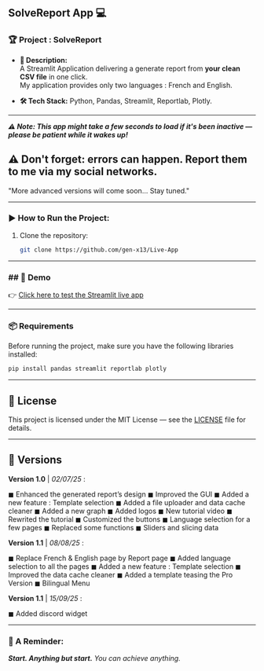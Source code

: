 ## SolveReport App 💻

### **🏆 Project : SolveReport**

- **📌 Description:**  
  A Streamlit Application delivering a generate report from **your clean CSV file** in one click.  
  My application provides only two languages : French and English.

- **🛠 Tech Stack:** Python, Pandas, Streamlit, Reportlab, Plotly.

---
***⚠️ Note: This app might take a few seconds to load if it's been inactive — please be patient while it wakes up!***

**⚠️ Don't forget: errors can happen. Report them to me via my social networks.**
---

"More advanced versions will come soon... Stay tuned."

---
### **▶️ How to Run the Project:**  
1. Clone the repository:  
   ```bash
   git clone https://github.com/gen-x13/Live-App
   ```
---

### **## 🚀 Demo**

👉 [Click here to test the Streamlit live app](https://live-report-generator.streamlit.app/)

---

### **📦 Requirements**  
Before running the project, make sure you have the following libraries installed:  
```bash
pip install pandas streamlit reportlab plotly

```
---

## 📝 License

This project is licensed under the MIT License — see the [LICENSE](./LICENSE) file for details.

---
## 📢 Versions

**Version 1.0** | *02/07/25* :

◼ Enhanced the generated report’s design
◼ Improved the GUI
◼ Added a new feature : Template selection
◼ Added a file uploader and data cache cleaner
◼ Added a new graph
◼ Added logos
◼ New tutorial video
◼ Rewrited the tutorial
◼ Customized the buttons
◼ Language selection for a few pages
◼ Replaced some functions
◼ Sliders and slicing data

**Version 1.1** | *08/08/25* :

◼ Replace French & English page by Report page
◼ Added language selection to all the pages
◼ Added a new feature : Template selection
◼ Improved the data cache cleaner
◼ Added a template teasing the Pro Version
◼ Bilingual Menu

**Version 1.1** | *15/09/25* :

◼ Added discord widget

---

### **💜 A Reminder:**

***Start. Anything but start.***
*You can achieve anything.*
